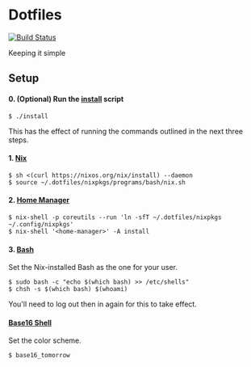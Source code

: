 # Dotfiles

[![Build Status](https://travis-ci.org/bradparker/dotfiles.svg?branch=master)](https://travis-ci.org/bradparker/dotfiles)

Keeping it simple

## Setup

#### 0. (Optional) Run the [install](./install) script

```
$ ./install
```

This has the effect of running the commands outlined in the next three steps.

#### 1. [Nix](https://nixos.org/nix/)

```
$ sh <(curl https://nixos.org/nix/install) --daemon
$ source ~/.dotfiles/nixpkgs/programs/bash/nix.sh
```

#### 2. [Home Manager](https://github.com/rycee/home-manager)

```
$ nix-shell -p coreutils --run 'ln -sfT ~/.dotfiles/nixpkgs ~/.config/nixpkgs'
$ nix-shell '<home-manager>' -A install
```

#### 3. [Bash](https://www.gnu.org/software/bash/)

Set the Nix-installed Bash as the one for your user.

```
$ sudo bash -c "echo $(which bash) >> /etc/shells"
$ chsh -s $(which bash) $(whoami)
```

You'll need to log out then in again for this to take effect.

#### [Base16 Shell](https://github.com/chriskempson/base16-shell)

Set the color scheme.

```
$ base16_tomorrow
```
